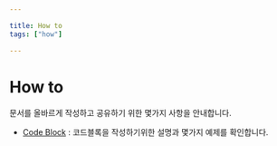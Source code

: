 ```yaml
---

title: How to
tags: ["how"]

---
```


# How to

문서를 올바르게 작성하고 공유하기 위한 몇가지 사항을 안내합니다.

- [Code Block](/Howto/CodeBlock) : 코드블록을 작성하기위한 설명과 몇가지 예제를 확인합니다.


